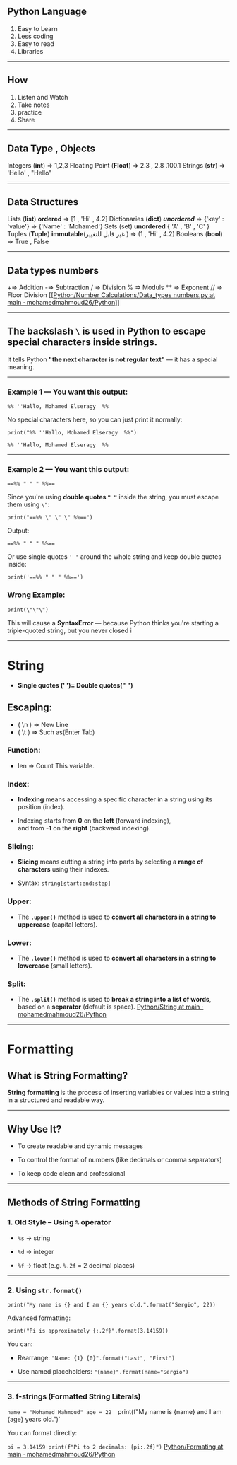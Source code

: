 ## Python Language

1. Easy to Learn
2. Less coding
3. Easy to read
4. Libraries
------------------------------
## How

1. Listen and Watch
2. Take notes 
3. practice 
4. Share
------------------------------
## Data Type , Objects 

Integers (**int**)  => 1,2,3
Floating Point (**Float**) => 2.3 , 2.8 .100.1
Strings (**str**) => 'Hello' , "Hello"

--------------------------------------------------------------------------
## Data Structures 
Lists (**list**) **ordered**  => [1 , 'Hi' , 4.2]
Dictionaries (**dict**) ***unordered***   =>  {'key' : 'value'} 
                        => {'Name' : 'Mohamed'}
Sets (set) **unordered** { 'A' , 'B' , 'C' }
Tuples (**Tuple**) **immutable**(غير قابل للتغيير )  => (1 , 'Hi' , 4.2)
Booleans (**bool**) => True , False 

--------------------------------------------------------------------
## Data types numbers

+=> Addition 
 -=> Subtraction
 / => Division
% => Moduls 
** => Exponent
 // => Floor  Division
[[[Python/Number Calculations/Data_types numbers.py at main · mohamedmahmoud26/Python](https://github.com/mohamedmahmoud26/Python/blob/main/Number%20Calculations/Data_types%20%20numbers.py)]]

------------------------------------------------------
## The **backslash `\`** is used in Python to escape special characters inside strings.  
It tells Python **"the next character is not regular text"** — it has a special meaning.

---

###  **Example 1 — You want this output:**


`%% ''Hallo, Mohamed Elseragy  %%`

No special characters here, so you can just print it normally:



`print("%% ''Hallo, Mohamed Elseragy  %%")`




`%% ''Hallo, Mohamed Elseragy  %%`

---

###  **Example 2 — You want this output:**


`==%% " " " %%==`

Since you're using **double quotes `" "`** inside the string, you must escape them using `\"`:


`print("==%% \" \" \" %%==")`

 Output:

`==%% " " " %%==`

Or use single quotes `' '` around the whole string and keep double quotes inside:


`print('==%% " " " %%==')`



###  **Wrong Example:**


`print(\"\"\")`

 This will cause a **SyntaxError** — because Python thinks you're starting a triple-quoted string, but you never closed i

-----------------------------------------------------------------------
# String
- **Single quotes ('  ')= Double quotes("  ")** 


## Escaping:
- ( \n ) => New Line
- ( \t ) => Such as(Enter Tab)

### **Function**:
- len => Count This variable.

### Index:
 - **Indexing** means accessing a specific character in a string using its position (index).
    
- Indexing starts from **0** on the **left** (forward indexing),  
    and from **-1** on the **right** (backward indexing).
### Slicing:
- **Slicing** means cutting a string into parts by selecting a **range of characters** using their indexes.
    
- Syntax: `string[start:end:step]`

### Upper:
- The **`.upper()`** method is used to **convert all characters in a string to uppercase** (capital letters).

### Lower:
- The **`.lower()`** method is used to **convert all characters in a string to lowercase** (small letters).
### Split:
- The **`.split()`** method is used to **break a string into a list of words**, based on a **separator** (default is space).
[Python/String at main · mohamedmahmoud26/Python](https://github.com/mohamedmahmoud26/Python/tree/main/String)
-------------------------------------------------------------------
# Formatting

## What is String Formatting?

**String formatting** is the process of inserting variables or values into a string in a structured and readable way.

---

##  Why Use It?

- To create readable and dynamic messages
    
- To control the format of numbers (like decimals or comma separators)
    
- To keep code clean and professional
    

---

## Methods of String Formatting

### 1. **Old Style – Using `%` operator**

- `%s` → string
    
- `%d` → integer
    
- `%f` → float (e.g. `%.2f` = 2 decimal places)
    



---

### 2. **Using `str.format()`**


`print("My name is {} and I am {} years old.".format("Sergio", 22))`

Advanced formatting:


`print("Pi is approximately {:.2f}".format(3.14159))`

You can:

- Rearrange: `"Name: {1} {0}".format("Last", "First")`
    
- Use named placeholders: `"{name}".format(name="Sergio")`
    



---

### 3. **f-strings (Formatted String Literals)**




`name = "Mohamed Mahmoud" age = 22 
`print(f"My name is {name} and I am {age} years old.")`

You can format directly:

`pi = 3.14159 print(f"Pi to 2 decimals: {pi:.2f}")`
[Python/Formating at main · mohamedmahmoud26/Python](https://github.com/mohamedmahmoud26/Python/tree/main/Formating)